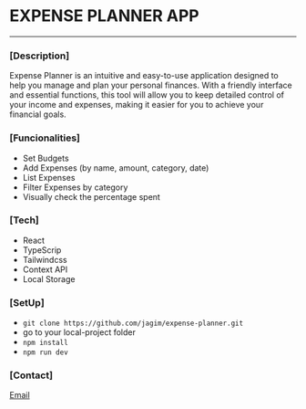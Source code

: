 # EXPENSE PLANNER APP
***

### [Description]
Expense Planner is an intuitive and easy-to-use application designed to help you manage and plan your personal finances. With a friendly interface and essential functions, this tool will allow you to keep detailed control of your income and expenses, making it easier for you to achieve your financial goals.

### [Funcionalities]
- Set Budgets
- Add Expenses (by name, amount, category, date)
- List Expenses
- Filter Expenses by category
- Visually check the percentage spent

### [Tech]
- React
- TypeScrip
- Tailwindcss
- Context API
- Local Storage

### [SetUp]
- `git clone https://github.com/jagim/expense-planner.git`
- go to your local-project folder
- `npm install`
- `npm run dev`

### [Contact]
[Email](gimenez.javi.05@gmail.com)